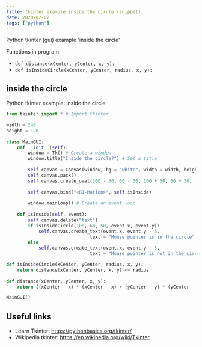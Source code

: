 ```yaml
---
title: tkinter example inside the circle (snippet)
date: 2020-02-02
tags: ["python"]
---
```

Python tkinter (gui) example 'inside the circle'

Functions in program: 
* `def distance(xCenter, yCenter, x, y):`
* `def isInsideCircle(xCenter, yCenter, radius, x, y):`

## inside the circle

Python tkinter example: inside the circle

```python
from tkinter import * # Import tkinter

width = 240
height = 120
        
class MainGUI:
    def __init__(self):
        window = Tk() # Create a window
        window.title("Inside the circle?") # Set a title
        
        self.canvas = Canvas(window, bg = "white", width = width, height = height)
        self.canvas.pack()
        self.canvas.create_oval(100 - 50, 60 - 50, 100 + 50, 60 + 50, tags = "circle")
        
        self.canvas.bind("<B1-Motion>", self.isInside)
        
        window.mainloop() # Create an event loop
        
    def isInside(self, event):
        self.canvas.delete("text")
        if isInsideCircle(100, 60, 50, event.x, event.y):
            self.canvas.create_text(event.x, event.y - 5, 
                               text = "Mouse pointer is in the circle", tags = "text")
        else:
            self.canvas.create_text(event.x, event.y - 5, 
                               text = "Mouse pointer is not in the circle", tags = "text")

def isInsideCircle(xCenter, yCenter, radius, x, y):
    return distance(xCenter, yCenter, x, y) <= radius
    
def distance(xCenter, yCenter, x, y):
    return ((xCenter - x) * (xCenter - x) + (yCenter - y) * (yCenter - y)) ** 0.5;

MainGUI()


```

## Useful links

- Learn Tkinter: https://pythonbasics.org/tkinter/
- Wikipedia tkinter: https://en.wikipedia.org/wiki/Tkinter
